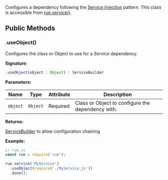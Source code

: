 Configures a dependency following the
[Service Injection](../user-guide/injection-patterns.md#service-injection)
pattern. This class is accessible from [rue.service()](./rue-service.md).

## Public Methods

### .useObject()
Configures the class or Object to use for a *Service* dependency.

**Signature:**

```javascript
.useObject(object : Object) : ServiceBuilder
```

**Parameters:**

| Name | Type | Attribute | Description |
| ---- | ---- | --------- | ----------- |
| `object` | `Object` | Required | Class or Object to configure the dependency with. |

**Returns:**

[ServiceBuilder](./class-service-builder.md) to allow configuration chaining

**Example:**

```javascript hl_lines="5"
// rue.js
const rue = require('rue');

rue.service('MyService')
  .useObject(require('./MyService.js'))
  .done();
```

